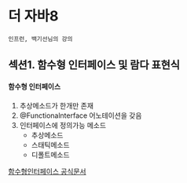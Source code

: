# 더 자바8
~~~
인프런, 백기선님의 강의
~~~

## 섹션1. 함수형 인터페이스 및 람다 표현식

#### 함수형 인터페이스
1. 추상메소드가 한개만 존재
2. @Functionalnterface 어노테이션을 갖음
3. 인터페이스에 정의가능 메소드
    - 추상메소드
    - 스태틱메소드
    - 디폴트메소드


[함수형인터페이스 공식문서](https://docs.oracle.com/javase/8/docs/api/java/util/function/package-summary.html)